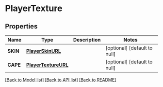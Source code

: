 # PlayerTexture

## Properties
Name | Type | Description | Notes
------------ | ------------- | ------------- | -------------
**SKIN** | [**PlayerSkinURL**](PlayerSkinURL.md) |  | [optional] [default to null]
**CAPE** | [**PlayerTextureURL**](PlayerTextureURL.md) |  | [optional] [default to null]

[[Back to Model list]](../README.md#documentation-for-models) [[Back to API list]](../README.md#documentation-for-api-endpoints) [[Back to README]](../README.md)


